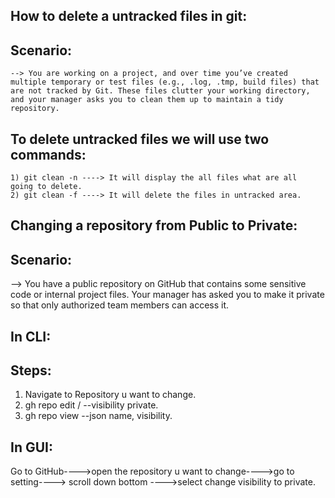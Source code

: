How to delete a untracked files in git:
---------------------------------------
Scenario:
---------
    --> You are working on a project, and over time you’ve created multiple temporary or test files (e.g., .log, .tmp, build files) that are not tracked by Git. These files clutter your working directory, and your manager asks you to clean them up to maintain a tidy repository.


To delete untracked files we will use two commands:
------------------------------------------------------

    1) git clean -n ----> It will display the all files what are all  going to delete.
    2) git clean -f ----> It will delete the files in untracked area.





Changing a repository from Public to Private:
---------------------------------------------
Scenario:
---------

--> You have a public repository on GitHub that contains some sensitive code or internal project files. Your manager has asked you to make it private so that only authorized team members can access it.

In CLI:
-------
Steps:
------

1) Navigate to Repository u want to change.
2) gh repo edit <owner>/<repo> --visibility private.
3) gh repo view --json name, visibility.


In GUI:
------

Go to GitHub---->open the repository u want to change---->go to setting----> scroll down bottom ---->select change visibility to private.
